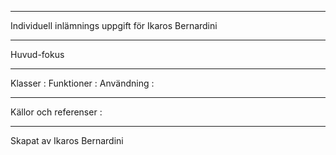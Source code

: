

-----------------------

Individuell inlämnings uppgift för Ikaros Bernardini

-----------------------


Huvud-fokus

-----------------------

Klasser :
Funktioner : 
Användning : 


-----------------------

Källor och referenser : 


-----------------------

Skapat av Ikaros Bernardini

